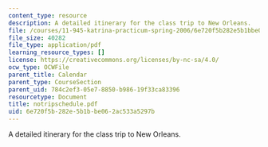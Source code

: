 ```yaml
---
content_type: resource
description: A detailed itinerary for the class trip to New Orleans.
file: /courses/11-945-katrina-practicum-spring-2006/6e720f5b282e5b1bbe062ac533a5297b_notripschedule.pdf
file_size: 40282
file_type: application/pdf
learning_resource_types: []
license: https://creativecommons.org/licenses/by-nc-sa/4.0/
ocw_type: OCWFile
parent_title: Calendar
parent_type: CourseSection
parent_uid: 784c2ef3-05e7-8850-b986-19f33ca83396
resourcetype: Document
title: notripschedule.pdf
uid: 6e720f5b-282e-5b1b-be06-2ac533a5297b
---
```

A detailed itinerary for the class trip to New Orleans.